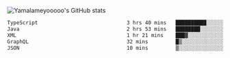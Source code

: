 ![Yamalameyooooo's GitHub stats](https://github-readme-stats.vercel.app/api?username=yamalameyooooo&theme=transparent&show_icons=true\&show=reviews,discussions_started,discussions_answered,prs_merged,prs_merged_percentage)

<!--START_SECTION:waka-->

```txt
TypeScript                             3 hrs 40 mins   ██████████░░░░░░░░░░░░░░░   39.89 %
Java                                   2 hrs 53 mins   ████████░░░░░░░░░░░░░░░░░   31.38 %
XML                                    1 hr 21 mins    ███▓░░░░░░░░░░░░░░░░░░░░░   14.69 %
GraphQL                                32 mins         █▒░░░░░░░░░░░░░░░░░░░░░░░   05.93 %
JSON                                   10 mins         ▒░░░░░░░░░░░░░░░░░░░░░░░░   01.95 %
```

<!--END_SECTION:waka-->
